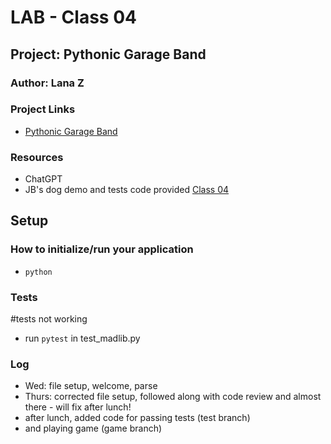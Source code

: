 # LAB - Class 04

## Project: Pythonic Garage Band

### Author: Lana Z

### Project Links
- [Pythonic Garage Band](https://github.com/lana-z/pythonic-garage-band)

### Resources
- ChatGPT
- JB's dog demo and tests code provided [Class 04](https://github.com/codefellows/seattle-code-python-401d24/tree/main/class-04/demo/dog-pack)

## Setup

### How to initialize/run your application
- `python `

### Tests
#tests not working
- run `pytest` in test_madlib.py
<!-- 
- How do you run tests?
- Any tests of note? 
-->

### Log

- Wed: file setup, welcome, parse
- Thurs: corrected file setup, followed along with code review and almost there - will fix after lunch!
- after lunch, added code for passing tests (test branch)
- and playing game (game branch)